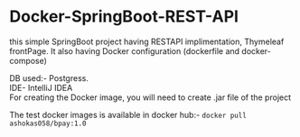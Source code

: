 # Docker-SpringBoot-REST-API
this simple SpringBoot project having RESTAPI implimentation, Thymeleaf frontPage. It also having Docker configuration (dockerfile and docker-compose)

DB used:- Postgress.<br>
IDE- IntelliJ IDEA <br>
For creating the Docker image, you will need to create .jar file of the project 

The test docker images is available in docker hub:- ``docker pull ashokas058/bpay:1.0``
